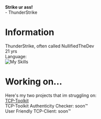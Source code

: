 **Strike ur ass!**<br>
\- ThunderStrike
# Information
ThunderStrike, often called NullifiedTheDev<br>
21 yrs<br>
Language:<br>
![My Skills](https://skillicons.dev/icons?i=js,html,css,nodejs,discordjs,vscode)

# Working on...
Here's my two projects that im struggling on:<br>
[TCP-Toolkit](https://github.com/0xSnowflakeXD/tcp-toolkit)<br>
TCP-Toolkit Authenticity Checker: soon™️<br>
User Friendly TCP-Client: soon™️
